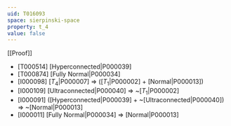 ```yaml
---
uid: T016093
space: sierpinski-space
property: t_4
value: false
---
```

[[Proof]]

* [T000514] [Hyperconnected|P000039]
* [T000874] [Fully Normal|P000034]
* [I000098] [$T_4$|P000007] => ([$T_1$|P000002] + [Normal|P000013])
* [I000109] [Ultraconnected|P000040] => ~[$T_1$|P000002]
* [I000091] ([Hyperconnected|P000039] + ~[Ultraconnected|P000040]) => ~[Normal|P000013]
* [I000011] [Fully Normal|P000034] => [Normal|P000013]

